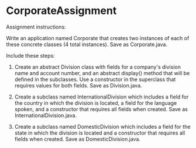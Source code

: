 # CorporateAssignment

Assignment instructions:

Write an application named Corporate that creates two instances of each of these concrete classes (4 total instances). Save as Corporate.java.
    
Include these steps:

1. Create an abstract Division class with fields for a company's division name and account number, and an abstract display() method that will be defined in the subclasses.  Use a constructor in the superclass that requires values for both fields. Save as Division.java.

2. Create a subclass named InternationalDivision which includes a field for the country in which the division is located, a field for the language spoken, and a constructor that requires all fields when created. Save as InternationalDivision.java.

3. Create a subclass named DomesticDivision which includes a field for the state in which the division is located and a constructor that requires all fields when created.  Save as DomesticDivision.java.
        
